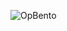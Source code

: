 ![OpBento](https://firebasestorage.googleapis.com/v0/b/smartkaksha-fe32c.appspot.com/o/opbento%2Fnerdyabhi44095.png?alt=media)
